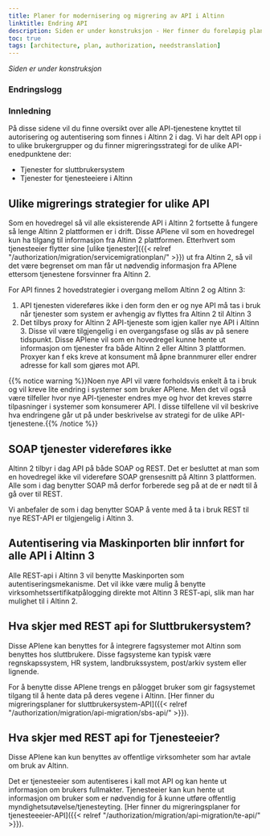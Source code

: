 ```yaml
---
title: Planer for modernisering og migrering av API i Altinn
linktitle: Endring API
description: Siden er under konstruksjon - Her finner du foreløpig plan for hva som skjer med autorisasjons API i overgangen mellom Altinn 2 og Altinn 3. Planen vil bli endret underveis.
toc: true
tags: [architecture, plan, authorization, needstranslation]
---
```


_Siden er under konstruksjon_

### Endringslogg

### Innledning

På disse sidene vil du finne oversikt over alle API-tjenestene knyttet til autorisering og autentisering som finnes i Altinn 2 i dag.
Vi har delt API opp i to ulike brukergrupper og du finner migreringsstrategi for de ulike API-enedpunktene der:

- Tjenester for sluttbrukersystem
- Tjenester for tjenesteeiere i Altinn

## Ulike migrerings strategier for ulike API

Som en hovedregel så vil alle eksisterende API i Altinn 2 fortsette å fungere så lenge Altinn 2 plattformen er i drift.
Disse APIene vil som en hovedregel kun ha tilgang til informasjon fra Altinn 2 plattformen. Etterhvert som tjenesteeier flytter sine [ulike tjenester]({{< relref "/authorization/migration/servicemigrationplan/" >}}) ut fra Altinn 2, så vil det være begrenset om man
får ut nødvendig informasjon fra APIene ettersom tjenestene forsvinner fra Altinn 2.

For API finnes 2 hovedstrategier i overgang mellom Altinn 2 og Altinn 3:

1. API tjenesten videreføres ikke i den form den er og nye API må tas i bruk når tjenester som system er avhengig av flyttes fra Altinn 2 til Altinn 3
2. Det tilbys proxy for Altinn 2 API-tjeneste som igjen kaller nye API i Altinn 3. Disse vil være tilgjengelig i en overgangsfase og slås av på senere tidspunkt. Disse APIene vil som en hovedregel kunne hente ut informasjon om tjenester fra både Altinn 2 eller Altinn 3 plattformen. Proxyer kan f eks kreve at konsument må åpne brannmurer eller endrer adresse for kall som gjøres mot API.

{{% notice warning %}}Noen nye API vil være forholdsvis enkelt å ta i bruk og vil kreve lite endring i systemer som bruker APIene.
Men det vil også være tilfeller hvor nye API-tjenester endres mye og hvor det kreves større tilpasninger i systemer som konsumerer API.
I disse tilfellene vil vil beskrive hva endringene går ut på under beskrivelse av strategi for de ulike API-tjenestene.{{% /notice %}}

## SOAP tjenester videreføres ikke

Altinn 2 tilbyr i dag API på både SOAP og REST. Det er besluttet at man som en hovedregel ikke vil videreføre SOAP grensesnitt på Altinn 3 plattformen.
Alle som i dag benytter SOAP må derfor forberede seg på at de er nødt til å gå over til REST.

Vi anbefaler de som i dag benytter SOAP å vente med å ta i bruk REST til nye REST-API er tilgjengelig i Altinn 3.

## Autentisering via Maskinporten blir innført for alle API i Altinn 3

Alle REST-api i Altinn 3 vil benytte Maskinporten som autentiseringsmekanisme. Det vil ikke være mulig å benytte virksomhetssertifikatpålogging direkte mot Altinn 3 REST-api, slik man har mulighet til i Altinn 2.

## Hva skjer med REST api for Sluttbrukersystem?

Disse APIene kan benyttes for å integrere fagsystemer mot Altinn som benyttes hos sluttbrukere.
Disse fagsysteme kan typisk være regnskapssystem, HR system, landbrukssystem, post/arkiv system eller lignende.

For å benytte disse APIene trengs en pålogget bruker som gir fagsystemet tilgang til å hente data på deres vegene i Altinn.
[Her finner du migreringsplaner for sluttbrukersystem-API]({{< relref "/authorization/migration/api-migration/sbs-api/" >}}).

## Hva skjer med REST api for Tjenesteeier?

Disse APIene kan kun benyttes av offentlige virksomheter som har avtale om bruk av Altinn.

Det er tjenesteeier som autentiseres i kall mot API og kan hente ut informasjon om brukers fullmakter.
Tjenesteeier kan kun hente ut informasjon om bruker som er nødvendig for å kunne utføre offentlig myndighetsutøvelse/tjenesteyting.
[Her finner du migreringsplaner for tjenesteeeier-API]({{< relref "/authorization/migration/api-migration/te-api/" >}}).
